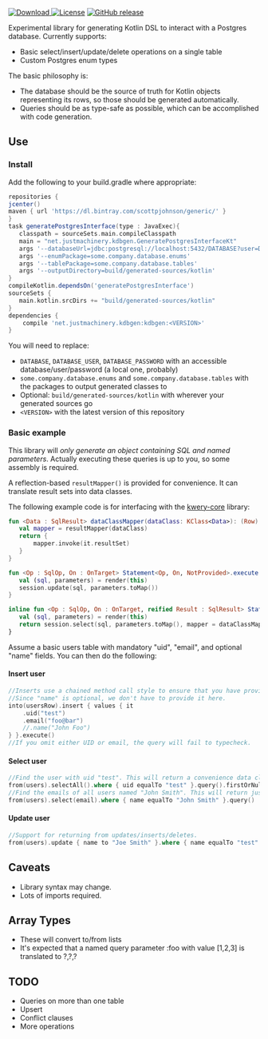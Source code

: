 [ ![Download](https://api.bintray.com/packages/scottpjohnson/generic/kdbgen/images/download.svg) ](https://bintray.com/scottpjohnson/generic/kdbgen/_latestVersion)
[![License](https://img.shields.io/badge/License-Apache%202.0-blue.svg)](https://opensource.org/licenses/Apache-2.0)
[![GitHub release](https://img.shields.io/github/release/qubyte/rubidium.svg)]()
 
 Experimental library for generating Kotlin DSL to interact with a Postgres database. 
 Currently supports:
  - Basic select/insert/update/delete operations on a single table
  - Custom Postgres enum types
 
 The basic philosophy is:
 - The database should be the source of truth for Kotlin objects representing its rows, so those should be generated automatically.
 - Queries should be as type-safe as possible, which can be accomplished with code generation.
  
## Use
### Install
Add the following to your build.gradle where appropriate:
```groovy
repositories {
jcenter()
maven { url 'https://dl.bintray.com/scottpjohnson/generic/' }
}
task generatePostgresInterface(type : JavaExec){
   classpath = sourceSets.main.compileClasspath
   main = "net.justmachinery.kdbgen.GeneratePostgresInterfaceKt"
   args '--databaseUrl=jdbc:postgresql://localhost:5432/DATABASE?user=DATABASE_USER&password=DATABASE_PASSWORD'
   args '--enumPackage=some.company.database.enums'
   args '--tablePackage=some.company.database.tables'
   args '--outputDirectory=build/generated-sources/kotlin'
}
compileKotlin.dependsOn('generatePostgresInterface')
sourceSets {
   main.kotlin.srcDirs += "build/generated-sources/kotlin"
}
dependencies {
    compile 'net.justmachinery.kdbgen:kdbgen:<VERSION>'
}
```
You will need to replace:
- `DATABASE`, `DATABASE_USER`, `DATABASE_PASSWORD` with an accessible database/user/password (a local one, probably)
- `some.company.database.enums` and `some.company.database.tables` with the packages to output generated classes to
- Optional: `build/generated-sources/kotlin` with wherever your generated sources go
- `<VERSION>` with the latest version of this repository

### Basic example

This library will *only generate an object containing SQL and named parameters*. Actually executing these queries is up to you, so some assembly is required.

A reflection-based `resultMapper()` is provided for convenience. It can translate result sets into data classes. 

The following example code is for interfacing with the [kwery-core](https://github.com/andrewoma/kwery/tree/master/core) library:
 ```kotlin
 fun <Data : SqlResult> dataClassMapper(dataClass: KClass<Data>): (Row) -> Data {
 	val mapper = resultMapper(dataClass)
 	return {
 		mapper.invoke(it.resultSet)
 	}
 }
 
 fun <Op : SqlOp, On : OnTarget> Statement<Op, On, NotProvided>.execute(): Unit {
 	val (sql, parameters) = render(this)
 	session.update(sql, parameters.toMap())
 }
 
 inline fun <Op : SqlOp, On : OnTarget, reified Result : SqlResult> Statement<Op, On, Result>.query(): List<Result> {
 	val (sql, parameters) = render(this)
 	return session.select(sql, parameters.toMap(), mapper = dataClassMapper(Result::class))
 }
 ```
 
 Assume a basic users table with mandatory "uid", "email", and optional "name" fields. You can then do the following:

#### Insert user
```kotlin
//Inserts use a chained method call style to ensure that you have provided every non-defaultable field
//Since "name" is optional, we don't have to provide it here.
into(usersRow).insert { values { it
    .uid("test")
    .email("foo@bar")
    //.name("John Foo")
} }.execute()
//If you omit either UID or email, the query will fail to typecheck.
```

#### Select user
```kotlin
//Find the user with uid "test". This will return a convenience data class containing all columns.
from(users).selectAll().where { uid equalTo "test" }.query().firstOrNull()
//Find the emails of all users named "John Smith". This will return just the email column.
from(users).select(email).where { name equalTo "John Smith" }.query()
```

#### Update user
```kotlin
//Support for returning from updates/inserts/deletes.
from(users).update { name to "Joe Smith" }.where { name equalTo "test" }.returning(uid).query()
```

## Caveats
- Library syntax may change.
- Lots of imports required.

## Array Types
- These will convert to/from lists
- It's expected that a named query parameter :foo with value [1,2,3] is translated to ?,?,?

## TODO
- Queries on more than one table
- Upsert
- Conflict clauses
- More operations